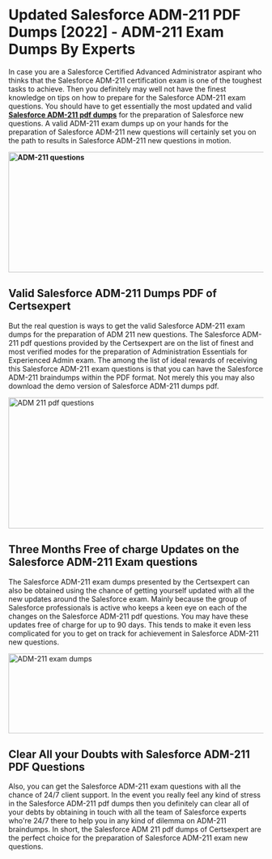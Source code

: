 <h1><strong>Updated Salesforce ADM-211 PDF Dumps [2022] - ADM-211 Exam Dumps By Experts&nbsp;</strong></h1>
<p><span style="font-weight: 400;">In case you are a Salesforce Certified Advanced Administrator aspirant who thinks that the Salesforce ADM-211 certification exam is one of the toughest tasks to achieve. Then you definitely may well not have the finest knowledge on tips on how to prepare for the Salesforce ADM-211 exam questions. You should have to get essentially the most updated and valid <strong><a href="https://www.certsexpert.com/ADM-211-pdf-questions.html">Salesforce ADM-211 pdf dumps</a></strong> for the preparation of Salesforce new questions. A valid  ADM-211 exam dumps up on your hands for the preparation of Salesforce ADM-211 new questions will certainly set you on the path to results in Salesforce ADM-211 new questions in motion.</span></p>
<p><span style="font-weight: 400;"><strong><img style="display: block; margin-left: auto; margin-right: auto;" src="https://i.ibb.co/QXh983F/73475278-2429792180625311-4586132736837681152-n.jpg" alt="ADM-211 questions" width="632" height="238" /></strong></span></p>
<h2><strong>Valid Salesforce ADM-211 Dumps PDF of Certsexpert</strong></h2>
<p><span style="font-weight: 400;">But the real question is ways to get the valid Salesforce ADM-211 exam dumps for the preparation of ADM 211 new questions. The Salesforce ADM-211 pdf questions provided by the Certsexpert are on the list of finest and most verified modes for the preparation of Administration Essentials for Experienced Admin exam. The among the list of ideal rewards of receiving this Salesforce ADM-211 exam questions is that you can have the Salesforce ADM-211 braindumps within the PDF format. Not merely this you may also download the demo version of Salesforce ADM-211 dumps pdf.</span></p>
<p><span style="font-weight: 400;"><img style="display: block; margin-left: auto; margin-right: auto;" src="https://i.ibb.co/Jd8hN2L/76714008-3182067705200142-8735104740007870464-n.jpg" alt="ADM 211 pdf questions" width="701" height="259" /></span></p>
<h2><strong>Three Months Free of charge Updates on the Salesforce ADM-211 Exam questions</strong></h2>
<p><span style="font-weight: 400;">The Salesforce ADM-211 exam dumps presented by the Certsexpert can also be obtained using the chance of getting yourself updated with all the new updates around the Salesforce exam. Mainly because the group of Salesforce professionals is active who keeps a keen eye on each of the changes on the Salesforce ADM-211 pdf questions. You may have these updates free of charge for up to 90 days. This tends to make it even less complicated for you to get on track for achievement in Salesforce ADM-211 new questions.</span></p>
<p><span style="font-weight: 400;"><a href="https://www.certsexpert.com/ADM-211-pdf-questions.html"><img style="display: block; margin-left: auto; margin-right: auto;" src="https://i.ibb.co/TMnKrkJ/75398236-424489711531572-5064688549987614720-n.jpg" alt="ADM-211 exam dumps" width="714" height="158" /></a></span></p>
<h2><strong>Clear All your Doubts with Salesforce ADM-211 PDF Questions</strong></h2>
<p>Also, you can get the Salesforce ADM-211 exam questions with all the chance of 24/7 client support. In the event you really feel any kind of stress in the Salesforce ADM-211 pdf dumps then you definitely can clear all of your debts by obtaining in touch with all the team of Salesforce experts who're 24/7 there to help you in any kind of dilemma on  ADM-211 braindumps. In short, the Salesforce ADM 211 pdf dumps of Certsexpert are the perfect choice for the preparation of Salesforce ADM-211 exam new questions.</p>
